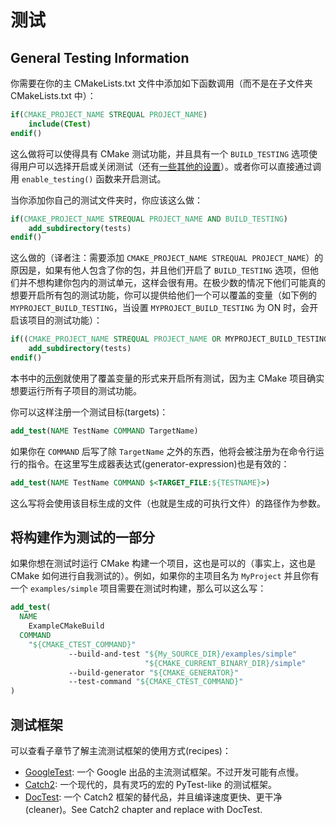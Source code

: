 # 测试

## General Testing Information

你需要在你的主 CMakeLists.txt 文件中添加如下函数调用（而不是在子文件夹 CMakeLists.txt 中）：

```cmake
if(CMAKE_PROJECT_NAME STREQUAL PROJECT_NAME)
    include(CTest)
endif()
```

这么做将可以使得具有 CMake 测试功能，并且具有一个 `BUILD_TESTING` 选项使得用户可以选择开启或关闭测试（还有[一些其他的设置](https://gitlab.kitware.com/cmake/cmake/blob/master/Modules/CTest.cmake)）。或者你可以直接通过调用 `enable_testing()` 函数来开启测试。

当你添加你自己的测试文件夹时，你应该这么做：

```cmake
if(CMAKE_PROJECT_NAME STREQUAL PROJECT_NAME AND BUILD_TESTING)
    add_subdirectory(tests)
endif()
```

这么做的（译者注：需要添加 `CMAKE_PROJECT_NAME STREQUAL PROJECT_NAME`）的原因是，如果有他人包含了你的包，并且他们开启了 `BUILD_TESTING` 选项，但他们并不想构建你包内的测试单元，这样会很有用。在极少数的情况下他们可能真的想要开启所有包的测试功能，你可以提供给他们一个可以覆盖的变量（如下例的 `MYPROJECT_BUILD_TESTING`，当设置 `MYPROJECT_BUILD_TESTING` 为 ON 时，会开启该项目的测试功能）：

```cmake
if((CMAKE_PROJECT_NAME STREQUAL PROJECT_NAME OR MYPROJECT_BUILD_TESTING) AND BUILD_TESTING)
    add_subdirectory(tests)
endif()
```

本书中的[示例](https://github.com/Modern-CMake-CN/Modern-CMake-zh_CN/blob/master/examples/extended-project/CMakeLists.txt)就使用了覆盖变量的形式来开启所有测试，因为主 CMake 项目确实想要运行所有子项目的测试功能。

你可以这样注册一个测试目标(targets)：

```cmake
add_test(NAME TestName COMMAND TargetName)
```

如果你在 `COMMAND` 后写了除 `TargetName` 之外的东西，他将会被注册为在命令行运行的指令。在这里写生成器表达式(generator-expression)也是有效的：

```cmake
add_test(NAME TestName COMMAND $<TARGET_FILE:${TESTNAME}>)
```

这么写将会使用该目标生成的文件（也就是生成的可执行文件）的路径作为参数。

## 将构建作为测试的一部分

如果你想在测试时运行 CMake 构建一个项目，这也是可以的（事实上，这也是 CMake 如何进行自我测试的）。例如，如果你的主项目名为 `MyProject` 并且你有一个 `examples/simple` 项目需要在测试时构建，那么可以这么写：

```cmake
add_test(
  NAME
    ExampleCMakeBuild
  COMMAND
    "${CMAKE_CTEST_COMMAND}"
             --build-and-test "${My_SOURCE_DIR}/examples/simple"
                              "${CMAKE_CURRENT_BINARY_DIR}/simple"
             --build-generator "${CMAKE_GENERATOR}"
             --test-command "${CMAKE_CTEST_COMMAND}"
)
```

## 测试框架

可以查看子章节了解主流测试框架的使用方式(recipes)：

- [GoogleTest](testing/googletest.md): 一个 Google 出品的主流测试框架。不过开发可能有点慢。
- [Catch2](testing/catch.md): 一个现代的，具有灵巧的宏的 PyTest-like 的测试框架。
- [DocTest](https://github.com/onqtam/doctest): 一个 Catch2 框架的替代品，并且编译速度更快、更干净(cleaner)。See Catch2 chapter and replace with DocTest.
